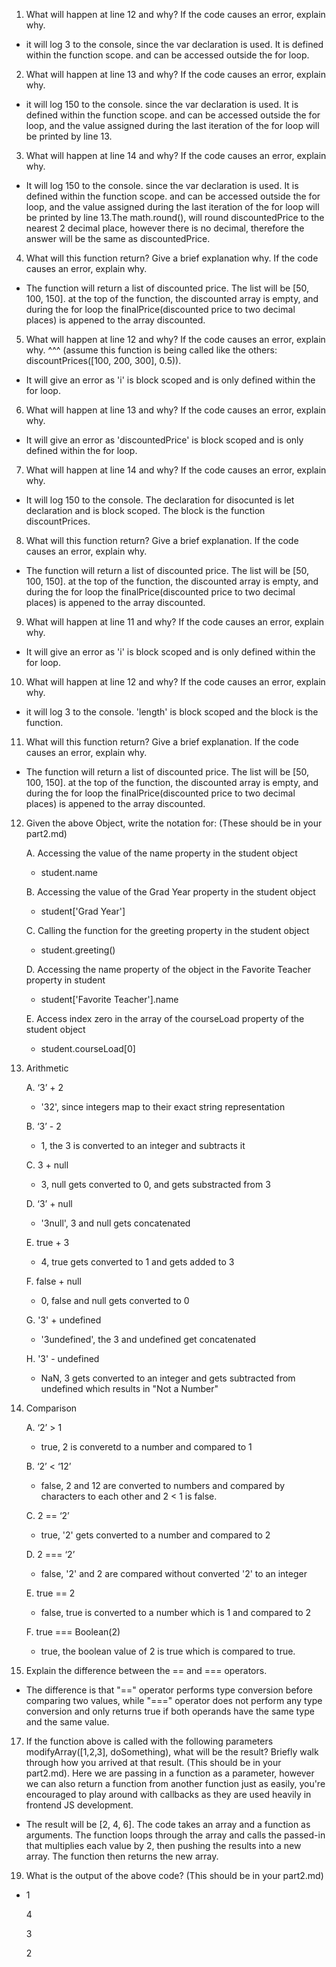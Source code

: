 1. What will happen at line 12 and why? If the code causes an error, explain why.
- it will log 3 to the console, since the var declaration is used. It is defined within the function scope. and can be accessed outside the for loop.

2. What will happen at line 13 and why? If the code causes an error, explain why.
- it will log 150 to the console. since the var declaration is used. It is defined within the function scope. and can be accessed outside the for loop, and the value assigned during the last iteration of the for loop will be printed by line 13.

3. What will happen at line 14 and why? If the code causes an error, explain why.
- It will log 150 to the console. since the var declaration is used. It is defined within the function scope. and can be accessed outside the for loop, and the value assigned during the last iteration of the for loop will be printed by line 13.The math.round(), will round discountedPrice to the nearest 2 decimal place, however there is no decimal, therefore the answer will be the same as discountedPrice.

4. What will this function return? Give a brief explanation why. If the code causes an error, explain why.
- The function will return a list of discounted price. The list will be [50, 100, 150]. at the top of the function, the discounted array is empty, and during the for loop the finalPrice(discounted price to two decimal places) is appened to the array discounted.

5. What will happen at line 12 and why?  If the code causes an error, explain why. ^^^ (assume this function is being called like the others: discountPrices([100, 200, 300], 0.5)).
- It will give an error as 'i' is block scoped and is only defined within the for loop.

6. What will happen at line 13 and why? If the code causes an error, explain why.
- It will give an error as 'discountedPrice' is block scoped and is only defined within the for loop.

7. What will happen at line 14 and why? If the code causes an error, explain why.
- It will log 150 to the console. The declaration for disocunted is let declaration and is block scoped. The block is the function discountPrices.

8. What will this function return? Give a brief explanation. If the code causes an error, explain why.
- The function will return a list of discounted price. The list will be [50, 100, 150]. at the top of the function, the discounted array is empty, and during the for loop the finalPrice(discounted price to two decimal places) is appened to the array discounted.

9. What will happen at line 11 and why? If the code causes an error, explain why.
- It will give an error as 'i' is block scoped and is only defined within the for loop.

10. What will happen at line 12 and why? If the code causes an error, explain why.
- it will log 3 to the console. 'length' is block scoped and the block is the function.

11. What will this function return? Give a brief explanation. If the code causes an error, explain why.
- The function will return a list of discounted price. The list will be [50, 100, 150]. at the top of the function, the discounted array is empty, and during the for loop the finalPrice(discounted price to two decimal places) is appened to the array discounted.

12. Given the above Object, write the notation for: (These should be in your part2.md)

    A. Accessing the value of the name property in the student object
    - student.name

    B. Accessing the value of the Grad Year property in the student object
    - student['Grad Year']

    C. Calling the function for the greeting property in the student object
    - student.greeting()

    D. Accessing the name property of the object in the Favorite Teacher property in student
    - student['Favorite Teacher'].name

    E. Access index zero in the array of the courseLoad property of the student object
    - student.courseLoad[0]

13. Arithmetic
  
    A. ‘3’ + 2
    - '32', since integers map to their exact string representation
  
    B. ‘3’ - 2
    - 1, the 3 is converted to an integer and subtracts it
  
    C. 3 + null
    - 3, null gets converted to 0, and gets substracted from 3
  
    D. ‘3’ + null
    - '3null', 3 and null gets concatenated
  
    E. true + 3
    - 4, true gets converted to 1 and gets added to 3
  
    F. false + null
    - 0, false and null gets converted to 0
  
    G. '3' + undefined
    - '3undefined', the 3 and undefined get concatenated
  
    H. '3' - undefined
    - NaN, 3 gets converted to an integer and gets subtracted from undefined which results in "Not a Number"

14. Comparison
  
    A. ‘2’ > 1
    - true, 2 is converetd to a number and compared to 1
  
    B. ‘2’ < ‘12’
    - false, 2 and 12 are converted to numbers and compared by characters to each other and 2 < 1 is false.
  
    C. 2 == ‘2’
    - true, '2' gets converted to a number and compared to 2
  
    D. 2 === ‘2’
    - false, '2' and 2 are compared without converted '2' to an integer
  
    E. true == 2
    - false, true is converted to a number which is 1 and compared to 2
  
    F. true === Boolean(2)
    - true, the boolean value of 2 is true which is compared to true.

15. Explain the difference between the == and === operators.
- The difference is that "==" operator performs type conversion before comparing two values, while "===" operator does not perform any type conversion and only returns true if both operands have the same type and the same value.

17. If the function above is called with the following parameters modifyArray([1,2,3], doSomething), what will be the result? Briefly walk through how you arrived at that result. (This should be in your part2.md). Here we are passing in a function as a parameter, however we can also return a function from another function just as easily, you're encouraged to play around with callbacks as they are used heavily in frontend JS development. 
- The result will be [2, 4, 6]. The code takes an array and a function as arguments. The function loops through the array and calls the passed-in that multiplies each value by 2, then pushing the results into a new array. The function then returns the new array.

19. What is the output of the above code? (This should be in your part2.md)
- 1
  
  4

  3
  
  2